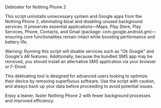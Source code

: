Debloater for Nothing Phone 2


This script uninstalls unnecessary system and Google apps from the Nothing Phone 2, eliminating bloat and disabling unused background services. It preserves essential applications—Maps, Play Store, Play Services, Phone, Contacts, and Gmail (package: com.google.android.gm)—ensuring core functionalities remain intact while boosting performance and battery life.

Warning: Running this script will disable services such as "Ok Google" and Google's AR features. Additionally, because the bundled SMS app may be removed, you should install an alternative SMS application via your browser or F-Droid.

This debloating tool is designed for advanced users looking to optimize their device by removing superfluous software. Use the script with caution, and always back up your data before proceeding to avoid potential issues.

Enjoy a leaner, faster Nothing Phone 2 with fewer background processes and improved efficiency.
